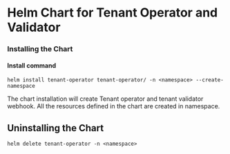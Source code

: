 # Helm Chart for Tenant Operator and Validator

### Installing the Chart

#### Install command
```shell
helm install tenant-operator tenant-operator/ -n <namespace> --create-namespace
```

The chart installation will create Tenant operator and tenant validator webhook.
All the resources defined in the chart are created in <namespace> namespace.

## Uninstalling the Chart
```shell
helm delete tenant-operator -n <namespace>
```